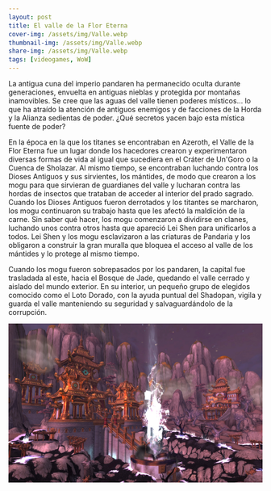 ```yaml
---
layout: post
title: El valle de la Flor Eterna
cover-img: /assets/img/Valle.webp
thumbnail-img: /assets/img/Valle.webp
share-img: /assets/img/Valle.webp
tags: [videogames, WoW]
---
```


La antigua cuna del imperio pandaren ha permanecido oculta durante generaciones, envuelta en antiguas nieblas y protegida por montañas inamovibles. Se cree que las aguas del valle tienen poderes místicos… lo que ha atraído la atención de antiguos enemigos y de facciones de la Horda y la Alianza sedientas de poder. ¿Qué secretos yacen bajo esta mística fuente de poder?

En la época en la que los titanes se encontraban en Azeroth, el Valle de la Flor Eterna fue un lugar donde los hacedores crearon y experimentaron diversas formas de vida al igual que sucediera en el Cráter de Un'Goro o la Cuenca de Sholazar. Al mismo tiempo, se encontraban luchando contra los Dioses Antiguos y sus sirvientes, los mántides, de modo que crearon a los mogu para que sirvieran de guardianes del valle y lucharan contra las hordas de insectos que trataban de acceder al interior del prado sagrado. Cuando los Dioses Antiguos fueron derrotados y los titantes se marcharon, los mogu continuaron su trabajo hasta que les afectó la maldición de la carne. Sin saber qué hacer, los mogu comenzaron a dividirse en clanes, luchando unos contra otros hasta que apareció Lei Shen para unificarlos a todos. Lei Shen y los mogu esclavizaron a las criaturas de Pandaria y los obligaron a construir la gran muralla que bloquea el acceso al valle de los mántides y lo protege al mismo tiempo.

Cuando los mogu fueron sobrepasados por los pandaren, la capital fue trasladada al este, hacia el Bosque de Jade, quedando el valle cerrado y aislado del mundo exterior. En su interior, un pequeño grupo de elegidos comocido como el Loto Dorado, con la ayuda puntual del Shadopan, vigila y guarda el valle manteniendo su seguridad y salvaguardándolo de la corrupción.

![Valle de la Flor Eterna](/assets/img/Valle2.jpg)
